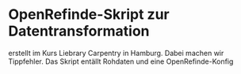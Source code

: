 # OpenRefinde-Skript zur Datentransformation

erstellt im Kurs Liebrary Carpentry in Hamburg. Dabei machen wir 
Tippfehler. Das Skript entällt Rohdaten und eine OpenRefinde-Konfig
